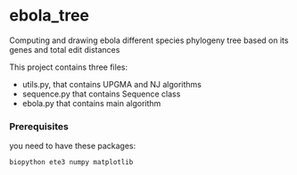 # ebola_tree
Computing and drawing ebola different species phylogeny tree based on its genes and total edit distances

This project contains three files:
* utils.py, that contains UPGMA and NJ algorithms
* sequence.py that contains Sequence class
* ebola.py that contains main algorithm

### Prerequisites
you need to have these packages:
```
biopython ete3 numpy matplotlib
```
